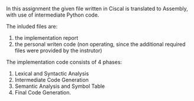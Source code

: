 In this assignment the given file written in Ciscal is translated to Assembly, with use of intermediate Python code.

The inluded files are:

1. the implementation report
2. the personal writen code (non operating, since the additional required files were provided by the instrutor)

The implementation code consists of 4 phases:

1. Lexical and Syntactic Analysis
2. Intermediate Code Generation
3. Semantic Analysis and Symbol Table
4. Final Code Generation.
